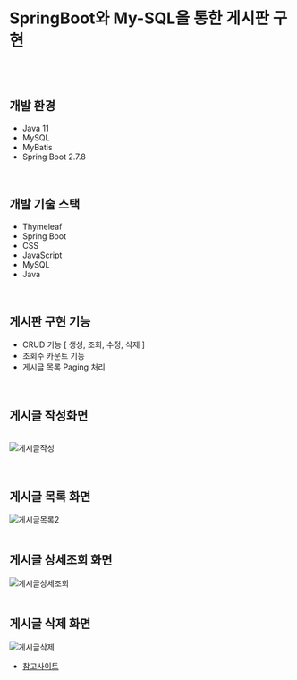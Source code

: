 # SpringBoot와 My-SQL을 통한 게시판 구현
<br>
<br>


## 개발 환경
* Java 11
* MySQL
* MyBatis
* Spring Boot 2.7.8

<br>

## 개발 기술 스택
* Thymeleaf
* Spring Boot
* CSS
* JavaScript
* MySQL
* Java

<br>

## 게시판 구현 기능
* CRUD 기능 [ 생성, 조회, 수정, 삭제 ]
* 조회수 카운트 기능
* 게시글 목록 Paging 처리
<br>

## 게시글 작성화면
<br>![게시글작성](https://user-images.githubusercontent.com/106241314/218436900-45ffc087-aa40-4c26-9c03-699786989e7d.png)



<br>

## 게시글 목록 화면 
![게시글목록2](https://user-images.githubusercontent.com/106241314/218436351-7d35782d-8205-482f-a645-9f14e52c70bb.png)
<br>
<br>
## 게시글 상세조회 화면
![게시글상세조회](https://user-images.githubusercontent.com/106241314/218436362-507a69df-a57f-41c5-a02b-a508926dcdb8.png)
<br>
<br>
## 게시글 삭제 화면
![게시글삭제](https://user-images.githubusercontent.com/106241314/218436396-9977b88b-6d08-4548-a38b-9503a315ddc6.png)
<br>

* [참고사이트](https://congsong.tistory.com/12)
